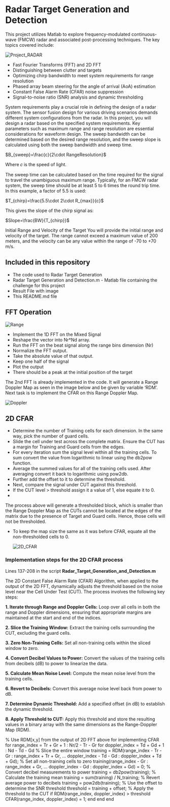 # Radar Target Generation and Detection

This project utilizes Matlab to explore frequency-modulated continuous-wave (FMCW) radar and associated post-processing techniques. The key topics covered include:

![Project_RADAR](https://github.com/1Px-Vision/Vision-Based-Off-Road-Hazard-Detection-for-Freespace-Navigation/blob/main/Project_Radar_Target_Generation%20_and_Detection/Project_RADAR.jpg)

* Fast Fourier Transforms (FFT) and 2D FFT
* Distinguishing between clutter and targets
* Optimizing chirp bandwidth to meet system requirements for range resolution
* Phased array beam steering for the angle of arrival (AoA) estimation
* Constant False Alarm Rate (CFAR) noise suppression
* Signal-to-noise ratio (SNR) analysis and dynamic thresholding


System requirements play a crucial role in defining the design of a radar system. The sensor fusion design for various driving scenarios demands different system configurations from the radar. In this project, you will design a radar based on the specified system requirements. Key parameters such as maximum range and range resolution are essential considerations for waveform design. The sweep bandwidth can be determined based on the desired range resolution, and the sweep slope is calculated using both the sweep bandwidth and sweep time.

 $B_{sweep}=\frac{c}{2\cdot RangeResolution}$

Where 𝑐 is the speed of light.

The sweep time can be calculated based on the time required for the signal to travel the unambiguous maximum range. Typically, for an FMCW radar system, the sweep time should be at least 5 to 6 times the round trip time. In this example, a factor of 5.5 is used:

$T_{chirp}=\frac{5.5\cdot 2\cdot R_{max}}{c}$

This gives the slope of the chirp signal as:

$Slope=\frac{BW}{T_{chirp}}$

Initial Range and Velocity of the Target
You will provide the initial range and velocity of the target. The range cannot exceed a maximum value of 200 meters, and the velocity can be any value within the range of -70 to +70 m/s.

## Included in this repository 

* The code used to Radar Target Generation
* Radar Target Generation and Detection.m - Matlab file containing the challenge for this project
* Result File with image 
* This README.md file

## FFT Operation

![Range](https://github.com/1Px-Vision/Vision-Based-Off-Road-Hazard-Detection-for-Freespace-Navigation/blob/main/Project_Radar_Target_Generation%20_and_Detection/Results/Fig_Range.jpg)

* Implement the 1D FFT on the Mixed Signal
* Reshape the vector into Nr*Nd array.
* Run the FFT on the beat signal along the range bins dimension (Nr)
* Normalize the FFT output.
* Take the absolute value of that output.
* Keep one half of the signal
* Plot the output
* There should be a peak at the initial position of the target

The 2nd FFT is already implemented in the code. It will generate a Range Doppler Map as seen in the image below and be given by variable ‘RDM’. Next task is to implement the CFAR on this Range Doppler Map.

![Doppler](https://github.com/1Px-Vision/Vision-Based-Off-Road-Hazard-Detection-for-Freespace-Navigation/blob/main/Project_Radar_Target_Generation%20_and_Detection/Results/Fig_Doppler.jpg)

## 2D CFAR

* Determine the number of Training cells for each dimension. In the same way, pick the number of guard cells.
* Slide the cell under test across the complete matrix. Ensure the CUT has a margin for Training and Guard cells from the edges.
* For every iteration sum the signal level within all the training cells. To sum convert the value from logarithmic to linear using the db2pow function.
* Average the summed values for all of the training cells used. After averaging convert it back to logarithmic using pow2db.
* Further add the offset to it to determine the threshold.
* Next, compare the signal under CUT against this threshold.
* If the CUT level > threshold assign it a value of 1, else equate it to 0.
* 
The process above will generate a thresholded block, which is smaller than the Range Doppler Map as the CUTs cannot be located at the edges of the matrix due to the presence of Target and Guard cells. Hence, those cells will not be thresholded.

* To keep the map size the same as it was before CFAR, equate all the non-thresholded cells to 0.

  ![2D_CFAR](https://github.com/1Px-Vision/Vision-Based-Off-Road-Hazard-Detection-for-Freespace-Navigation/blob/main/Project_Radar_Target_Generation%20_and_Detection/Results/Fig_2D_CFAR.jpg)

### Implementation steps for the 2D CFAR process

Lines 137-208 in the script **Radar_Target_Generation_and_Detection.m**

The 2D Constant False Alarm Rate (CFAR) Algorithm, when applied to the output of the 2D FFT, dynamically adjusts the threshold based on the noise level near the Cell Under Test (CUT). The process involves the following key steps:

**1. Iterate through Range and Doppler Cells:**
Loop over all cells in both the range and Doppler dimensions, ensuring that appropriate margins are maintained at the start and end of the indices.

**2. Slice the Training Window:**
Extract the training cells surrounding the CUT, excluding the guard cells.

**3. Zero Non-Training Cells:**
Set all non-training cells within the sliced window to zero.

**4. Convert Decibel Values to Power:**
Convert the values of the training cells from decibels (dB) to power to linearize the data.

**5. Calculate Mean Noise Level:**
Compute the mean noise level from the training cells.

**6. Revert to Decibels:**
Convert this average noise level back from power to dB.

**7. Determine Dynamic Threshold:**
Add a specified offset (in dB) to establish the dynamic threshold.

**8. Apply Threshold to CUT:**
Apply this threshold and store the resulting values in a binary array with the same dimensions as the Range-Doppler Map (RDM).

% Use RDM[x,y] from the output of 2D FFT above for implementing CFAR
for range_index = Tr + Gr + 1 : Nr/2 - Tr - Gr
    for doppler_index = Td + Gd + 1 : Nd - Td - Gd
        % Slice the entire window
        training = RDM(range_index - Tr - Gr : range_index + Tr + Gr, ...
                       doppler_index - Td - Gd : doppler_index + Td + Gd);
        % Set all non-training cells to zero
        training(range_index - Gr : range_index + Gr, ...
                 doppler_index - Gd : doppler_index + Gd) = 0;
        % Convert decibel measurements to power
        training = db2pow(training);
        % Calculate the training mean
        training = sum(training) / N_training;
        % Revert average power to decibels
        training = pow2db(training);
        % Use the offset to determine the SNR threshold
        threshold = training + offset;
        % Apply the threshold to the CUT
        if RDM(range_index, doppler_index) > threshold
            CFAR(range_index, doppler_index) = 1;
        end
    end
end

